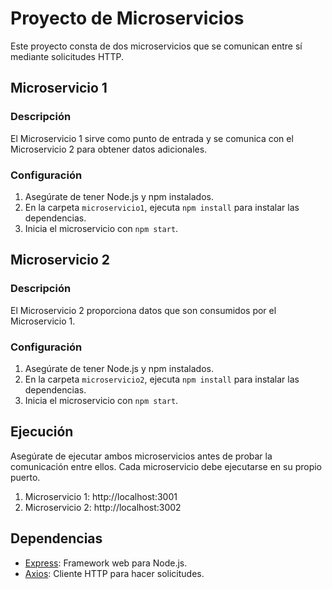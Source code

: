 # Proyecto de Microservicios

Este proyecto consta de dos microservicios que se comunican entre sí mediante solicitudes HTTP.

## Microservicio 1

### Descripción
El Microservicio 1 sirve como punto de entrada y se comunica con el Microservicio 2 para obtener datos adicionales.

### Configuración
1. Asegúrate de tener Node.js y npm instalados.
2. En la carpeta `microservicio1`, ejecuta `npm install` para instalar las dependencias.
3. Inicia el microservicio con `npm start`.

## Microservicio 2

### Descripción
El Microservicio 2 proporciona datos que son consumidos por el Microservicio 1.

### Configuración
1. Asegúrate de tener Node.js y npm instalados.
2. En la carpeta `microservicio2`, ejecuta `npm install` para instalar las dependencias.
3. Inicia el microservicio con `npm start`.

## Ejecución

Asegúrate de ejecutar ambos microservicios antes de probar la comunicación entre ellos. Cada microservicio debe ejecutarse en su propio puerto.

1. Microservicio 1: http://localhost:3001
2. Microservicio 2: http://localhost:3002

## Dependencias

- [Express](https://expressjs.com/): Framework web para Node.js.
- [Axios](https://axios-http.com/): Cliente HTTP para hacer solicitudes.

